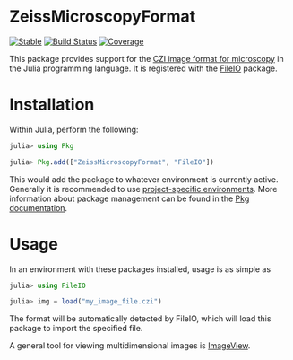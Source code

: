 # ZeissMicroscopyFormat

[![Stable](https://img.shields.io/badge/docs-stable-blue.svg)](https://JuliaIO.github.io/ZeissMicroscopyFormat.jl/stable)
[![Build Status](https://github.com/JuliaIO/ZeissMicroscopyFormat.jl/actions/workflows/CI.yml/badge.svg?branch=main)](https://github.com/JuliaIO/ZeissMicroscopyFormat.jl/actions/workflows/CI.yml?query=branch%3Amain)
[![Coverage](https://codecov.io/gh/JuliaIO/ZeissMicroscopyFormat.jl/branch/main/graph/badge.svg)](https://codecov.io/gh/JuliaIO/ZeissMicroscopyFormat.jl)

This package provides support for the [CZI image format for microscopy](https://www.zeiss.com/microscopy/int/products/microscope-software/zen/czi.html) in the Julia programming language. It is registered with the [FileIO](https://github.com/JuliaIO/FileIO.jl) package.

# Installation

Within Julia, perform the following:

```julia
julia> using Pkg

julia> Pkg.add(["ZeissMicroscopyFormat", "FileIO"])
```

This would add the package to whatever environment is currently active. Generally it is recommended to use [project-specific environments](https://pkgdocs.julialang.org/v1/environments/). More information about package management can be found in the [Pkg documentation](https://pkgdocs.julialang.org/v1/).

# Usage

In an environment with these packages installed, usage is as simple as

```julia
julia> using FileIO

julia> img = load("my_image_file.czi")
```

The format will be automatically detected by FileIO, which will load this package to import the specified file.

A general tool for viewing multidimensional images is [ImageView](https://github.com/JuliaImages/ImageView.jl).
